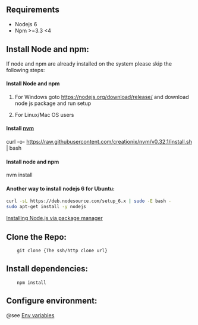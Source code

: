 ## Requirements
* Nodejs 6
* Npm >=3.3 <4

## Install Node and npm:
If node and npm are already installed on the system please skip the following steps:

#### Install Node and npm
1. For Windows goto https://nodejs.org/download/release/ and download node js package and run setup

2. For Linux/Mac OS users
#### Install [nvm](https://github.com/creationix/nvm)
  curl -o- https://raw.githubusercontent.com/creationix/nvm/v0.32.1/install.sh | bash
#### Install node and npm
  nvm install

#### Another way to install nodejs 6 for Ubuntu:

```bash
curl -sL https://deb.nodesource.com/setup_6.x | sudo -E bash -
sudo apt-get install -y nodejs
```

[Installing Node.js via package manager](https://nodejs.org/en/download/package-manager/)


## Clone the Repo:
        git clone {The ssh/http clone url}

## Install dependencies:
        npm install

## Configure environment:
@see [Env variables](./env.md)
